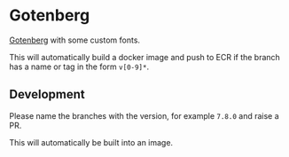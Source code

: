 # Gotenberg

[Gotenberg](https://thecodingmachine.github.io/gotenberg/) with some custom fonts.

This will automatically build a docker image and push to ECR if the branch has a name or tag in the form `v[0-9]*`.

## Development

Please name the branches with the version, for example `7.8.0` and raise a PR.

This will automatically be built into an image.
